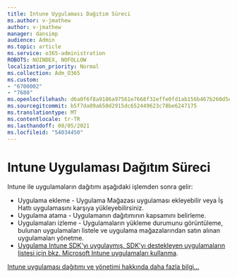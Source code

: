```yaml
---
title: Intune Uygulaması Dağıtım Süreci
ms.author: v-jmathew
author: v-jmathew
manager: dansimp
audience: Admin
ms.topic: article
ms.service: o365-administration
ROBOTS: NOINDEX, NOFOLLOW
localization_priority: Normal
ms.collection: Adm_O365
ms.custom:
- "6700002"
- "7680"
ms.openlocfilehash: d6a0f6f8a9186a97561e7668f32effe0fd1ab156b467b260d5ebef5dbd6b9ff8
ms.sourcegitcommit: b5f7da89a650d2915dc652449623c78be6247175
ms.translationtype: MT
ms.contentlocale: tr-TR
ms.lasthandoff: 08/05/2021
ms.locfileid: "54034450"
---
```

# <a name="intune-app-deployment-process"></a>Intune Uygulaması Dağıtım Süreci

Intune ile uygulamaların dağıtımı aşağıdaki işlemden sonra gelir:

- Uygulama ekleme - Uygulama Mağazası uygulaması ekleyebilir veya İş Hattı uygulamasını karşıya yükleyebilirsiniz.
- Uygulama atama - Uygulamanın dağıtımının kapsamını belirleme.
- Uygulamaları izleme - Uygulamaların yükleme durumunu görüntüleme, bulunan uygulamaları listele ve uygulama mağazalarından satın alınan uygulamaları yönetme.
- [Uygulama Intune SDK'yı uygulaymış. SDK'yı destekleyen uygulamaların listesi için bkz. Microsoft Intune uygulamaları kullanma](https://docs.microsoft.com/mem/intune/apps/apps-supported-intune-apps).

[Intune uygulaması dağıtımı ve yönetimi hakkında daha fazla bilgi...](https://docs.microsoft.com/mem/intune/apps/app-management)
